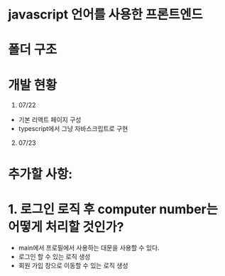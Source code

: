 # javascript 언어를 사용한 프론트엔드

# 폴더 구조


# 개발 현황
1. 07/22
- 기본 리액트 페이지 구성
- typescript에서 그냥 자바스크립트로 구현

2. 07/23
# 추가할 사항: 
# 1. 로그인 로직 후 computer number는 어떻게 처리할 것인가?
- main에서 프로필에서 사용하는 대문을 사용할 수 있다.
- 로그인 할 수 있는 로직 생성
- 회원 가입 창으로 이동할 수 있는 로직 생성